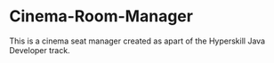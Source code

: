 # Cinema-Room-Manager
This is a cinema seat manager created as apart of the Hyperskill Java Developer track. 
